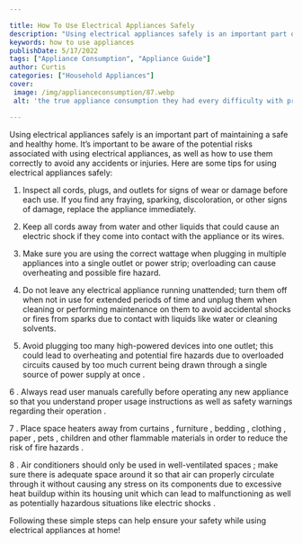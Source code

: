 ```yaml
---

title: How To Use Electrical Appliances Safely
description: "Using electrical appliances safely is an important part of maintaining a safe and healthy home. It’s important to be aware of the ...get more info"
keywords: how to use appliances
publishDate: 5/17/2022
tags: ["Appliance Consumption", "Appliance Guide"]
author: Curtis
categories: ["Household Appliances"]
cover: 
 image: /img/applianceconsumption/87.webp
 alt: 'the true appliance consumption they had every difficulty with prior'

---
```


Using electrical appliances safely is an important part of maintaining a safe and healthy home. It’s important to be aware of the potential risks associated with using electrical appliances, as well as how to use them correctly to avoid any accidents or injuries. Here are some tips for using electrical appliances safely:

1. Inspect all cords, plugs, and outlets for signs of wear or damage before each use. If you find any fraying, sparking, discoloration, or other signs of damage, replace the appliance immediately. 

2. Keep all cords away from water and other liquids that could cause an electric shock if they come into contact with the appliance or its wires. 

3. Make sure you are using the correct wattage when plugging in multiple appliances into a single outlet or power strip; overloading can cause overheating and possible fire hazard. 

4. Do not leave any electrical appliance running unattended; turn them off when not in use for extended periods of time and unplug them when cleaning or performing maintenance on them to avoid accidental shocks or fires from sparks due to contact with liquids like water or cleaning solvents. 
 
5. Avoid plugging too many high-powered devices into one outlet; this could lead to overheating and potential fire hazards due to overloaded circuits caused by too much current being drawn through a single source of power supply at once . 

6 . Always read user manuals carefully before operating any new appliance so that you understand proper usage instructions as well as safety warnings regarding their operation . 

7 . Place space heaters away from curtains , furniture , bedding , clothing , paper , pets , children and other flammable materials in order to reduce the risk of fire hazards . 

8 . Air conditioners should only be used in well-ventilated spaces ; make sure there is adequate space around it so that air can properly circulate through it without causing any stress on its components due to excessive heat buildup within its housing unit which can lead to malfunctioning as well as potentially hazardous situations like electric shocks . 

Following these simple steps can help ensure your safety while using electrical appliances at home!
